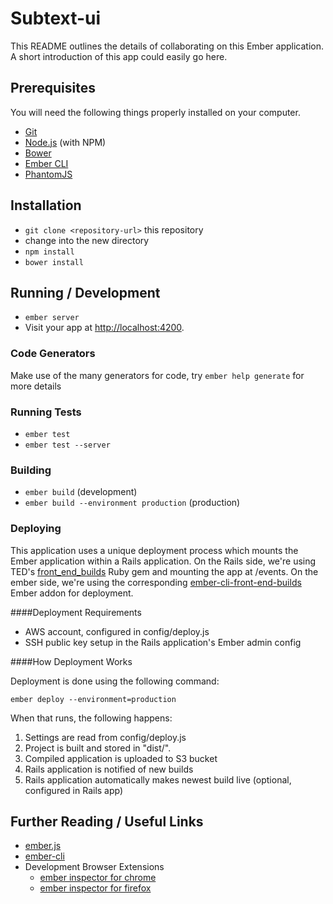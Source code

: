 # Subtext-ui

This README outlines the details of collaborating on this Ember application.
A short introduction of this app could easily go here.

## Prerequisites

You will need the following things properly installed on your computer.

* [Git](http://git-scm.com/)
* [Node.js](http://nodejs.org/) (with NPM)
* [Bower](http://bower.io/)
* [Ember CLI](http://www.ember-cli.com/)
* [PhantomJS](http://phantomjs.org/)

## Installation

* `git clone <repository-url>` this repository
* change into the new directory
* `npm install`
* `bower install`

## Running / Development

* `ember server`
* Visit your app at [http://localhost:4200](http://localhost:4200).

### Code Generators

Make use of the many generators for code, try `ember help generate` for more details

### Running Tests

* `ember test`
* `ember test --server`

### Building

* `ember build` (development)
* `ember build --environment production` (production)

### Deploying

This application uses a unique deployment process which mounts the Ember
application within a Rails application. On the Rails side, we're using
TED's [front_end_builds](https://github.com/tedconf/front_end_builds)
Ruby gem and mounting the app at /events. On the ember side, we're using
the corresponding [ember-cli-front-end-builds](https://github.com/tedconf/ember-cli-front-end-builds)
Ember addon for deployment.

####Deployment Requirements

* AWS account, configured in config/deploy.js
* SSH public key setup in the Rails application's Ember admin config

####How Deployment Works

Deployment is done using the following command:

```
ember deploy --environment=production
```

When that runs, the following happens:

1. Settings are read from config/deploy.js
1. Project is built and stored in "dist/".
1. Compiled application is uploaded to S3 bucket
1. Rails application is notified of new builds
1. Rails application automatically makes newest build live (optional,
   configured in Rails app)

## Further Reading / Useful Links

* [ember.js](http://emberjs.com/)
* [ember-cli](http://www.ember-cli.com/)
* Development Browser Extensions
  * [ember inspector for chrome](https://chrome.google.com/webstore/detail/ember-inspector/bmdblncegkenkacieihfhpjfppoconhi)
  * [ember inspector for firefox](https://addons.mozilla.org/en-US/firefox/addon/ember-inspector/)

